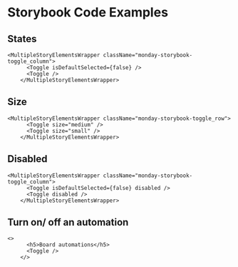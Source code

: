 # Storybook Code Examples

## States

```tsx
<MultipleStoryElementsWrapper className="monday-storybook-toggle_column">
      <Toggle isDefaultSelected={false} />
      <Toggle />
    </MultipleStoryElementsWrapper>
```

## Size

```tsx
<MultipleStoryElementsWrapper className="monday-storybook-toggle_row">
      <Toggle size="medium" />
      <Toggle size="small" />
    </MultipleStoryElementsWrapper>
```

## Disabled

```tsx
<MultipleStoryElementsWrapper className="monday-storybook-toggle_column">
      <Toggle isDefaultSelected={false} disabled />
      <Toggle disabled />
    </MultipleStoryElementsWrapper>
```

## Turn on/ off an automation

```tsx
<>
      <h5>Board automations</h5>
      <Toggle />
    </>
```

